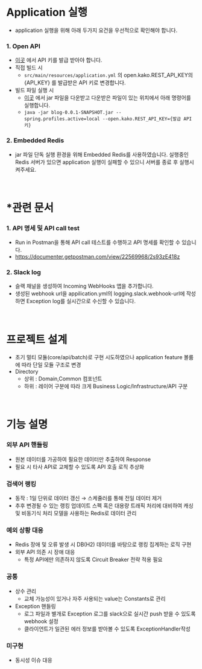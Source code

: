 

# Application 실행
- application 실행을 위해 아래 두가지 요건을 우선적으로 확인해야 합니다.
### 1. Open API
  - [이곳](https://github.com/gangdodan/20230705_2126-000316/releases/tag/v.1.0) 에서 API 키를 발급 받아야 합니다. 
  - 직접 빌드 시
    - `src/main/resources/application.yml` 의 open.kako.REST_API_KEY의 {API_KEY} 를 발급받은 API 키로 변경합니다.
  - 빌드 파일 실행 시
    - [이곳](https://github.com/gangdodan/20230705_2126-000316/releases/tag/v.1.0) 에서 jar 파일을 다운받고 다운받은 파일이 있는 위치에서 아래 명령어를 실행합니다.
    - `java -jar blog-0.0.1-SNAPSHOT.jar --spring.profiles.active=local --open.kako.REST_API_KEY={발급 API키}`
### 2. Embedded Redis
  - jar 파일 단독 실행 환경을 위해 Embedded Redis를 사용하였습니다. 실행중인 Redis 서버가 있으면 application 실행이 실패할 수 있으니 서버를 종료 후 실행시켜주세요.
<br>

# *관련 문서
### 1. API 명세 및 API call test
- Run in Postman을 통해 API call 테스트를 수행하고 API 명세를 확인할 수 있습니다.
- https://documenter.getpostman.com/view/22569968/2s93zE418z

### 2. Slack log
- 슬랙 채널을 생성하여 Incoming WebHooks 앱을 추가합니다.
- 생성된 webhook url을 appilication.yml의 logging.slack.webhook-url에 작성하면 Exception log를 실시간으로 수신할 수 있습니다.


<br>

# 프로젝트 설계
- 초기 멀티 모듈(core/api/batch)로 구현 시도하였으나 application feature 볼륨에 따라 단일 모듈 구조로 변경
- Directory
  - 상위 : Domain,Common 컴포넌트
  - 하위 : 레이어 구분에 따라 크게 Business Logic/Infrastructure/API 구분

<br>

# 기능 설명

### 외부 API 핸들링 
- 원본 데이터를 가공하여 필요한 데이터만 추출하여 Response
- 필요 시 타사 API로 교체할 수 있도록 API 호출 로직 추상화
### 검색어 랭킹
- 동작 : 1일 단위로 데이터 갱신 → 스케쥴러를 통해 전일 데이터 제거
- 추후 변경될 수 있는 랭킹 업데이트 스펙 혹은 대용량 트래픽 처리에 대비하여 캐싱 및 비동기식 처리 모델을 사용하는 Redis로 데이터 관리

### 예외 상황 대응
- Redis 장애 및 오류 발생 시 DB(H2) 데이터를 바탕으로 랭킹 집계하는 로직 구현
- 외부 API 의존 시 장애 대응 
  - 특정 API에만 의존하지 않도록 Circuit Breaker 전략 적용 필요

### 공통
- 상수 관리 
  - 교체 가능성이 있거나 자주 사용되는 value는 Constants로 관리
- Exception 핸들링 
  - 로그 파일과 별개로 Exception 로그를 slack으로 실시간 push 받을 수 있도록 webhook 설정 
  - 클라이언트가 일관된 에러 정보를 받아볼 수 있도록 ExceptionHandler작성

### 미구현
- 동시성 이슈 대응


